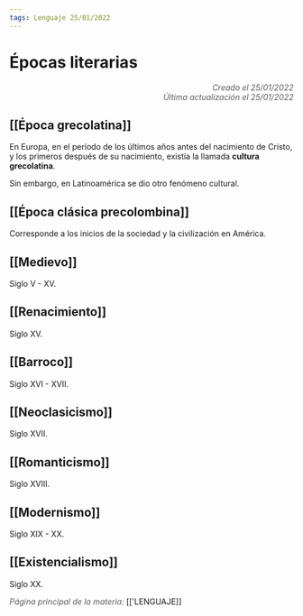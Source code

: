 ```yaml
---
tags: Lenguaje 25/01/2022
---
```


# Épocas literarias
<div style="text-align: right; opacity: 0.7; font-style: italic;">Creado el 25/01/2022</div>
<div style="text-align: right; opacity: 0.7; font-style: italic;">Última actualización el 25/01/2022</div>

## [[Época grecolatina]]
En Europa, en el período de los últimos años antes del nacimiento de Cristo, y los primeros después de su nacimiento, existía la llamada **cultura grecolatina**.

Sin embargo, en Latinoamérica se dio otro fenómeno cultural.

## [[Época clásica precolombina]]

Corresponde a los inicios de la sociedad y la civilización en América.

## [[Medievo]]

Siglo V - XV.

## [[Renacimiento]]

Siglo XV.

## [[Barroco]]

Siglo XVI - XVII.

## [[Neoclasicismo]]

Siglo XVII.

## [[Romanticismo]]

Siglo XVIII.

## [[Modernismo]]

Siglo XIX - XX.

## [[Existencialismo]]

Siglo XX.

<span style="opacity: 0.7; font-style: italic;">Página principal de la materia:</span> [['LENGUAJE]]